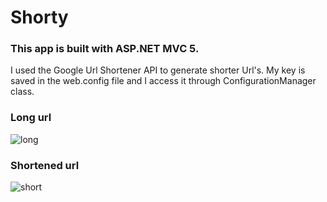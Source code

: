 # Shorty
### This app is built with ASP.NET MVC 5.
I used the Google Url Shortener API to generate shorter Url's.
My key is saved in the web.config file and I access it through
ConfigurationManager class.

### Long url
![long](https://user-images.githubusercontent.com/28842280/37456677-df905de8-2837-11e8-932e-8a699288c9a9.PNG)

### Shortened url
![short](https://user-images.githubusercontent.com/28842280/37456700-e9e55492-2837-11e8-935c-f345bbad8cb0.PNG)
